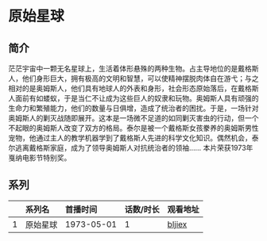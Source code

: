 # 原始星球


## 简介

茫茫宇宙中一颗无名星球上，生活着体形悬殊的两种生物。占主导地位的是戴格斯人，他们身形巨大，拥有极高的文明和智慧，可以使精神摆脱肉体自在游弋；与之相对的是奥姆斯人，他们具有地球人的外表和身形，社会形态原始落后，在戴格斯人面前有如蝼蚁，于是当仁不让成为这些巨人的奴隶和玩物。奥姆斯人具有顽强的生命力和繁殖能力，他们的数量与日俱增，造成了统治者的困扰。于是，一场针对奥姆斯人的剿灭战随即展开。这本是一场微不足道的如同剿灭害虫的行动，但一个不起眼的奥姆斯人改变了双方的格局。泰尔是被一个戴格斯女孩豢养的奥姆斯男性宠物，他通过主人的教学机器学到了戴格斯人先进的科学文化知识。偶然机会，泰尔逃离戴格斯家庭，成为了领导奥姆斯人对抗统治者的领袖……
本片荣获1973年戛纳电影节特别奖。





## 系列

|     |   系列名   |   首播时间  | 话数/时长  | 观看地址 |
|:---  |:------    |:----      |:---       |:---  |
| 1 | 原始星球 | 1973-05-01 | 1 | [bljiex](https://svip.bljiex.cc/?wd=原始星球)  |



